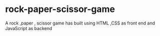 # rock-paper-scissor-game
A rock ,paper , scissor game has built using HTML ,CSS as front end and JavaScript as backend
